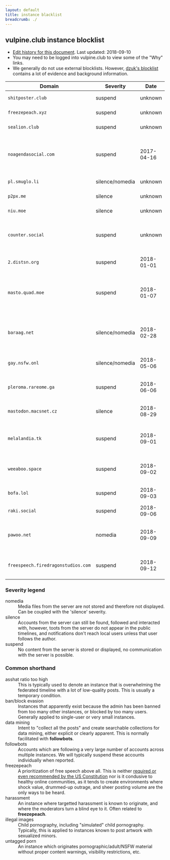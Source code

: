 ```yaml
---
layout: default
title: instance blacklist
breadcrumb: ./
---
```


## vulpine.club instance blocklist

- [Edit history for this document](https://github.com/vulpineclub/vulpineclub.github.io/commits/master/blocklist.md). Last updated:
  2018-09-10
- You may need to be logged into vulpine.club to view some of the "Why" links.
- We generally do not use external blocklists. However, [dzuk's blocklist](https://github.com/dzuk-mutant/blockchain/) contains a lot of evidence and background information.

Domain                  | Severity          | Date          | Why
------                  | --------          | ----          | ---
`shitposter.club`       | suspend           | unknown       | haven for harassment
`freezepeach.xyz`       | suspend           | unknown       | haven for harassment
`sealion.club`          | suspend           | unknown       | haven for harassment
`noagendasocial.com`    | suspend           | 2017-04-16    | [podcast dudebro brigade, no CoC, admin violations of our CoC](https://vulpine.club/@rey/87813)
`pl.smuglo.li`          | silence/nomedia   | unknown       | freeze peach haven
`p2px.me`               | silence           | unknown       | asshat ratio too high
`niu.moe`               | silence           | unknown       | asshat ratio too high
`counter.social`        | suspend           | unknown       | respecting their desire to have a safe space for <span title="White, Christian, Straight, and Pure of Foreign Influence">True Americans</span>. [dzuk link](https://github.com/dzuk-mutant/blockchain/blob/master/list/instances/counter_social/counter_social.md)
`2.distsn.org`          | suspend           | 2018-01-01    | [runs a bot that scrapes user data](https://vulpine.club/@mxsparks_afterlight/99274660598169903)
`masto.quad.moe`        | suspend           | 2018-01-07    | [asshat/racist ratio too high (including admin previously banned from m.s)](https://vulpine.club/@mxsparks_afterlight/99311739060004510)
`baraag.net`            | silence/nomedia   | 2018-02-28    | [permits posting of artwork which is not legal in vulpine.club's legal jurisdiction](https://vulpine.club/@rey/99604671628655129)
`gay.nsfw.onl`          | silence/nomedia   | 2018-05-06    | untagged porn w/ public visibility
`pleroma.rareome.ga`    | suspend           | 2018-06-06    | [instance does not honor blocks or privacy settings](https://vulpine.club/@rey/100160366521490428)
`mastodon.macsnet.cz`   | silence           | 2018-08-29    | [CoC violations by instance admin](https://vulpine.club/@mxsparks_afterlight/100636565192006998)
`melalandia.tk`         | suspend           | 2018-09-01    | [untagged loli porn w/ public visibility; freezepeach instance](https://vulpine.club/@rey/100653845596498076)
`weeaboo.space`         | suspend           | 2018-09-02    | [successor instance to masto.quad.moe (see above)](https://vulpine.club/@mxsparks_afterlight/100656813050141179)
`bofa.lol`              | suspend           | 2018-09-03    | [targeted harassment by admin](https://vulpine.club/@rey/100663007506556036)
`raki.social`           | suspend           | 2018-09-06    | [followbots / data mining](https://vulpine.club/@rey/100681277977536254)
`pawoo.net`             | nomedia           | 2018-09-09    | [permits posting of artwork that violates vulpine.club's ToS](https://vulpine.club/@mxsparks_afterlight/100697966306007701)
`freespeech.firedragonstudios.com` | suspend | 2018-09-12   | [freezepeach instance; CoC violations by instance admin](https://vulpine.club/@mxsparks_afterlight/100713513538253967)

### Severity legend

<dl>
    <dt>nomedia</dt>
    <dd>
        Media files from the server are not stored and therefore not displayed. Can be coupled with the 'silence' severity.
    </dd>
    <dt>silence</dt>
    <dd>
        Accounts from the server can still be found, followed and interacted with, however, toots from the server do not appear in the public timelines, and notifications don't reach local users unless that user follows the author.
    </dd>
    <dt>suspend</dt>
    <dd>
        No content from the server is stored or displayed, no communication with the server is possible.
    </dd>
</dl>

### Common shorthand

<dl>
    <dt>asshat ratio too high</dt>
    <dd>
        This is typically used to denote an instance that is overwhelming the federated timeline with a lot of low-quality posts. This is usually a temporary condition.
    </dd>
    <dt>ban/block evasion</dt>
    <dd>
        Instances that apparently exist because the admin has been banned from too many other instances, or blocked by too many users. Generally applied to single-user or very small instances.
    </dd>
    <dt>data mining</dt>
    <dd>
        Intent to "collect all the posts" and create searchable collections for data mining, either explicit or clearly apparent. This is normally facilitated with <strong>followbots</strong>.
    </dd>
    <dt>followbots</dt>
    <dd>
        Accounts which are following a very large number of accounts across multiple instances. We will typically suspend these accounts individually when reported.
    </dd>
    <dt>freezepeach</dt>
    <dd>
        A prioritization of free speech above all. This is neither <a href="https://www.law.cornell.edu/constitution/first_amendment">required or even recommended by the US Constitution</a> nor is it condusive to healthy online communities, as it tends to create environments where shock value, drummed-up outrage, and sheer posting volume are the only ways to be heard.
    </dd>
    <dt>harassment</dt>
    <dd>
        An instance where targetted harassment is known to originate, and where the moderators turn a blind eye to it. Often related to <strong>freezepeach</strong>.
    </dd>
    <dt>illegal images</dt>
    <dd>
        Child pornography, including "simulated" child pornography. Typically, this is applied to instances known to post artwork with sexualized minors.
    </dd>
    <dt>untagged porn</dt>
    <dd>
        An instance which originates pornographic/adult/NSFW material without proper content warnings, visibility restrictions, etc.
    </dd>
</dl>
